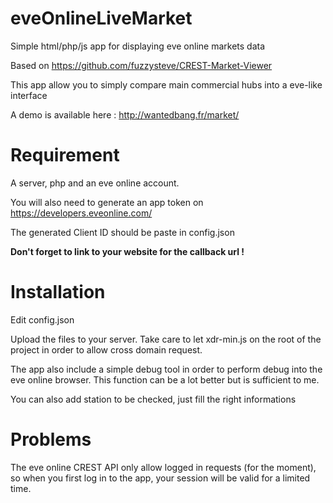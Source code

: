 # eveOnlineLiveMarket
Simple html/php/js app for displaying eve online markets data

Based on https://github.com/fuzzysteve/CREST-Market-Viewer

This app allow you to simply compare main commercial hubs into a eve-like interface

A demo is available here : http://wantedbang.fr/market/

# Requirement

A server, php and an eve online account.

You will also need to generate an app token on https://developers.eveonline.com/

The generated Client ID should be paste in config.json

**Don't forget to link to your website for the callback url !**


# Installation

Edit config.json

Upload the files to your server. Take care to let xdr-min.js on the root of the project in order to allow cross domain request.

The app also include a simple debug tool in order to perform debug into the eve online browser. This function can be a lot better but is sufficient to me.

You can also add station to be checked, just fill the right informations


# Problems

The eve online CREST API only allow logged in requests (for the moment), so when you first log in to the app, your session will be valid for a limited time.
